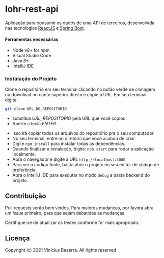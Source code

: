 # lohr-rest-api

Aplicação para consumir os dados de uma API de terceiros, desenvolvida nas tecnologias [ReactJS](https://reactjs.org/) e [Spring Boot](https://spring.io/projects/spring-boot).

#### Ferramentas necessárias

- Node v8+ for npm
- Visual Studio Code
- Java 8+
- IntelliJ IDE

### Instalação do Projeto

Clone o repositório em seu terminal clicando no botão verde de clonagem ou download no canto superior direito e copie a URL. Em seu terminal digite:

```bash
git clone URL_DO_REPOSITORIO
```
* substitua *URL_REPOSITORIO* pela URL que você copiou.
* Aperte a tecla *ENTER*. 
- Isso irá copiar todos os arquivos do repositório pra o seu computador.
- No seu terminal, entre no diretório que você acabou de criar. 
- Digite ```npm install``` para instalar todas as dependências.
- Quando finalizar a instalação, digite: ```npm start``` para rodar a aplicação localmente.
- Abra o navegador e digite a URL ```http://localhost:3000```
- Para ver o código fonte, basta abrir o projeto no seu editor de código de preferência.
- Abra o IntelliJ IDE para executar no modo ```debug``` a pasta backend do projeto.

## Contribuição
Pull requests serão bem vindos. Para maiores mudanças, por favora abra um *issue* primeiro, para que sejam debatidas as mudanças.

Certifique-se de atualizar os testes conforme for mais apropriado.
## Licença
Copyright (c) 2021 Vinícius Bezerra. All rights reserved
